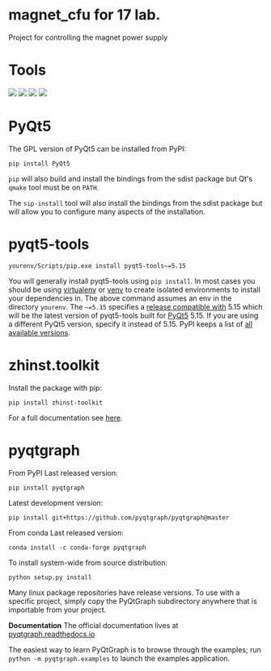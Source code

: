 # magnet_cfu for 17 lab.
Project for controlling the magnet power supply

# Tools

![](https://img.shields.io/badge/PyQt5-blue?style=for-the-circle)
![](https://img.shields.io/badge/pyqt5--tools-blueviolet?style=for-the-circle) 
![](https://img.shields.io/badge/zhinst.toolkit-yellow?style=for-the-circle)
![](https://img.shields.io/badge/pyqtgraph-orange?style=for-the-circle)

# PyQt5
The GPL version of PyQt5 can be installed from PyPI:

    pip install PyQt5

``pip`` will also build and install the bindings from the sdist package but
Qt's ``qmake`` tool must be on ``PATH``.

The ``sip-install`` tool will also install the bindings from the sdist package
but will allow you to configure many aspects of the installation.

# pyqt5-tools
    yourenv/Scripts/pip.exe install pyqt5-tools~=5.15
You will generally install pyqt5-tools using ``pip install``. In most cases you should be using [virtualenv](https://virtualenv.pypa.io/en/stable/) or [venv](https://docs.python.org/3/library/venv.html) to create isolated environments to install your dependencies in. The above command assumes an env in the directory ``yourenv``. The ``~=5.15`` specifies a [release compatible with](https://www.python.org/dev/peps/pep-0440/#compatible-release) 5.15 which will be the latest version of pyqt5-tools built for [PyQt5](https://pypi.org/project/PyQt5/) 5.15. If you are using a different PyQt5 version, specify it instead of 5.15. PyPI keeps a list of [all available versions](https://pypi.org/project/pyqt5-tools/#history).

# zhinst.toolkit
Install the package with pip:

    pip install zhinst-toolkit
For a full documentation see [here](https://docs.zhinst.com/zhinst-toolkit/en/latest).

# pyqtgraph
From PyPI
Last released version:

    pip install pyqtgraph
Latest development version:

    pip install git+https://github.com/pyqtgraph/pyqtgraph@master
From conda
Last released version:

    conda install -c conda-forge pyqtgraph
To install system-wide from source distribution:

    python setup.py install
Many linux package repositories have release versions.
To use with a specific project, simply copy the PyQtGraph subdirectory anywhere that is importable from your project.

**Documentation**
The official documentation lives at [pyqtgraph.readthedocs.io](https://pyqtgraph.readthedocs.io/)

The easiest way to learn PyQtGraph is to browse through the examples; run `python -m pyqtgraph.examples` to launch the examples application.
